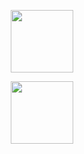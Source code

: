 <p align="center">
     <a href="https://www.spigotmc.org/resources/blackholebedwarsapi.102200/"><img height="100em" src="https://i.imgur.com/zWbiT1n.png"/></a>
</p>
<p align="center">
     <a href="#"><img height="100em" src="https://i.imgur.com/TthlxxC.png""/></a>
</p>
